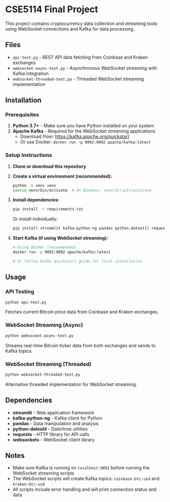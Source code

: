 # CSE5114 Final Project

This project contains cryptocurrency data collection and streaming tools using WebSocket connections and Kafka for data processing.

## Files

- `api-test.py` - REST API data fetching from Coinbase and Kraken exchanges
- `websocket-async-test.py` - Asynchronous WebSocket streaming with Kafka integration
- `websocket-threaded-test.py` - Threaded WebSocket streaming implementation

## Installation

### Prerequisites

1. **Python 3.7+** - Make sure you have Python installed on your system
2. **Apache Kafka** - Required for the WebSocket streaming applications
   - Download from: https://kafka.apache.org/quickstart
   - Or use Docker: `docker run -p 9092:9092 apache/kafka:latest`

### Setup Instructions

1. **Clone or download this repository**

2. **Create a virtual environment (recommended):**
   ```bash
   python -m venv venv
   source venv/bin/activate  # On Windows: venv\Scripts\activate
   ```

3. **Install dependencies:**
   ```bash
   pip install -r requirements.txt
   ```

   Or install individually:
   ```bash
   pip install streamlit kafka-python-ng pandas python-dateutil requests websockets
   ```

4. **Start Kafka (if using WebSocket streaming):**
   ```bash
   # Using Docker (recommended)
   docker run -p 9092:9092 apache/kafka:latest
   
   # Or follow Kafka quickstart guide for local installation
   ```

## Usage

### API Testing
```bash
python api-test.py
```
Fetches current Bitcoin price data from Coinbase and Kraken exchanges.

### WebSocket Streaming (Async)
```bash
python websocket-async-test.py
```
Streams real-time Bitcoin ticker data from both exchanges and sends to Kafka topics.

### WebSocket Streaming (Threaded)
```bash
python websocket-threaded-test.py
```
Alternative threaded implementation for WebSocket streaming.

## Dependencies

- **streamlit** - Web application framework
- **kafka-python-ng** - Kafka client for Python
- **pandas** - Data manipulation and analysis
- **python-dateutil** - Date/time utilities
- **requests** - HTTP library for API calls
- **websockets** - WebSocket client library

## Notes

- Make sure Kafka is running on `localhost:9092` before running the WebSocket streaming scripts
- The WebSocket scripts will create Kafka topics: `coinbase-btc-usd` and `kraken-btc-usd`
- All scripts include error handling and will print connection status and data
